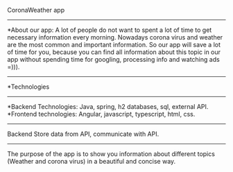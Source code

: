 CoronaWeather app
***
*About our app:
A lot of people do not want to spent a lot of time to get necessary information every morning. Nowadays corona virus and weather are the most common and important information. So our app will save a lot of time for you, because you can find all information about this topic in our app without spending time for googling, processing info and watching ads =))).
***
*Technologies
***
*Backend Technologies:
Java, spring, h2 databases, sql, external API.
*Frontend technologies: 
Angular, javascript, typescript, html, css.
***
Backend 
Store data from API, communicate with API.
***
The purpose of the app is to show you information about different topics (Weather and corona virus) in a beautiful and concise way.


    